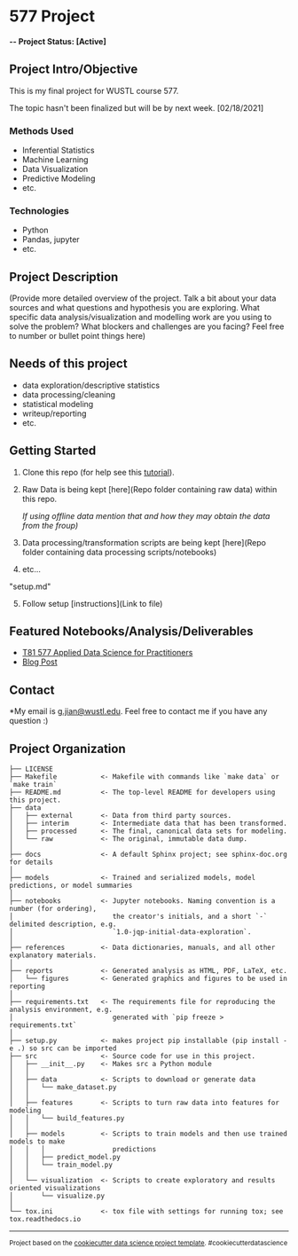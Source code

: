 # 577 Project

#### -- Project Status: [Active]

## Project Intro/Objective

This is my final project for WUSTL course 577. 

The topic hasn't been finalized but will be by next week. [02/18/2021]

### Methods Used
* Inferential Statistics
* Machine Learning
* Data Visualization
* Predictive Modeling
* etc.

### Technologies
* Python
* Pandas, jupyter
* etc. 

## Project Description
(Provide more detailed overview of the project.  Talk a bit about your data sources and what questions and hypothesis you are exploring. What specific data analysis/visualization and modelling work are you using to solve the problem? What blockers and challenges are you facing?  Feel free to number or bullet point things here)

## Needs of this project

- data exploration/descriptive statistics
- data processing/cleaning
- statistical modeling
- writeup/reporting
- etc. 

## Getting Started

1. Clone this repo (for help see this [tutorial](https://help.github.com/articles/cloning-a-repository/)).
2. Raw Data is being kept [here](Repo folder containing raw data) within this repo.

    *If using offline data mention that and how they may obtain the data from the froup)*
    
3. Data processing/transformation scripts are being kept [here](Repo folder containing data processing scripts/notebooks)
4. etc...

"setup.md"   

5. Follow setup [instructions](Link to file)

## Featured Notebooks/Analysis/Deliverables
* [T81 577 Applied Data Science for Practitioners](https://github.com/abanskota/t81_577_data_science)
* [Blog Post](link)





## Contact
*My email is g.jian@wustl.edu. Feel free to contact me if you have any question :)

Project Organization
------------

    ├── LICENSE
    ├── Makefile           <- Makefile with commands like `make data` or `make train`
    ├── README.md          <- The top-level README for developers using this project.
    ├── data
    │   ├── external       <- Data from third party sources.
    │   ├── interim        <- Intermediate data that has been transformed.
    │   ├── processed      <- The final, canonical data sets for modeling.
    │   └── raw            <- The original, immutable data dump.
    │
    ├── docs               <- A default Sphinx project; see sphinx-doc.org for details
    │
    ├── models             <- Trained and serialized models, model predictions, or model summaries
    │
    ├── notebooks          <- Jupyter notebooks. Naming convention is a number (for ordering),
    │                         the creator's initials, and a short `-` delimited description, e.g.
    │                         `1.0-jqp-initial-data-exploration`.
    │
    ├── references         <- Data dictionaries, manuals, and all other explanatory materials.
    │
    ├── reports            <- Generated analysis as HTML, PDF, LaTeX, etc.
    │   └── figures        <- Generated graphics and figures to be used in reporting
    │
    ├── requirements.txt   <- The requirements file for reproducing the analysis environment, e.g.
    │                         generated with `pip freeze > requirements.txt`
    │
    ├── setup.py           <- makes project pip installable (pip install -e .) so src can be imported
    ├── src                <- Source code for use in this project.
    │   ├── __init__.py    <- Makes src a Python module
    │   │
    │   ├── data           <- Scripts to download or generate data
    │   │   └── make_dataset.py
    │   │
    │   ├── features       <- Scripts to turn raw data into features for modeling
    │   │   └── build_features.py
    │   │
    │   ├── models         <- Scripts to train models and then use trained models to make
    │   │   │                 predictions
    │   │   ├── predict_model.py
    │   │   └── train_model.py
    │   │
    │   └── visualization  <- Scripts to create exploratory and results oriented visualizations
    │       └── visualize.py
    │
    └── tox.ini            <- tox file with settings for running tox; see tox.readthedocs.io


--------

<p><small>Project based on the <a target="_blank" href="https://drivendata.github.io/cookiecutter-data-science/">cookiecutter data science project template</a>. #cookiecutterdatascience</small></p>
